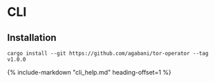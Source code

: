 # CLI

## Installation

```
cargo install --git https://github.com/agabani/tor-operator --tag v1.0.0
```

{%
   include-markdown "cli_help.md"
   heading-offset=1
%}
